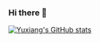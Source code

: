 ### Hi there 👋
[![Yuxiang's GitHub stats](https://github-readme-stats.vercel.app/api?username=yxguan)](https://github.com/anuraghazra/github-readme-stats)

<!--
**YXGuan/YXGuan** is a ✨ _special_ ✨ repository because its `README.md` (this file) appears on your GitHub profile.

Here are some ideas to get you started:

- 🔭 I’m currently working on ...
- 🌱 I’m currently learning ...
- 👯 I’m looking to collaborate on ...
- 🤔 I’m looking for help with ...
- 💬 Ask me about ...
- 📫 How to reach me: ...
- 😄 Pronouns: ...
- ⚡ Fun fact: ...
-->
